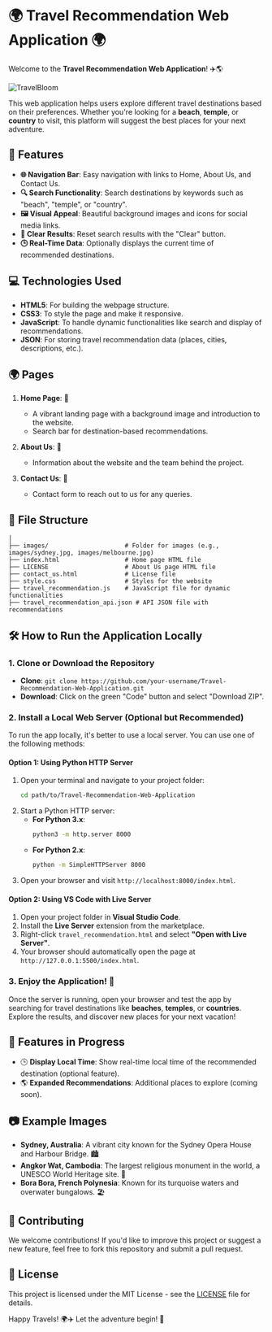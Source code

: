 # 🌍 Travel Recommendation Web Application 🌍

Welcome to the **Travel Recommendation Web Application**! ✈️🌎

 ![TravelBloom](https://github.com/Willie-Conway/Travel-Recommendation-Web-Application/blob/c55e472f6c52891dd56e67b12dfe134fa76a9552/TravelBloom.gif)

This web application helps users explore different travel destinations based on their preferences. Whether you're looking for a **beach**, **temple**, or **country** to visit, this platform will suggest the best places for your next adventure.

## 🚀 Features

- **🌐 Navigation Bar**: Easy navigation with links to Home, About Us, and Contact Us.
- **🔍 Search Functionality**: Search destinations by keywords such as "beach", "temple", or "country".
- **🖼️ Visual Appeal**: Beautiful background images and icons for social media links.
- **📅 Clear Results**: Reset search results with the "Clear" button.
- **🕒 Real-Time Data**: Optionally displays the current time of recommended destinations.

## 💻 Technologies Used

- **HTML5**: For building the webpage structure.
- **CSS3**: To style the page and make it responsive.
- **JavaScript**: To handle dynamic functionalities like search and display of recommendations.
- **JSON**: For storing travel recommendation data (places, cities, descriptions, etc.).

## 🌍 Pages

1. **Home Page**: 🏡
   - A vibrant landing page with a background image and introduction to the website.
   - Search bar for destination-based recommendations.
   
2. **About Us**: 📖
   - Information about the website and the team behind the project.
   
3. **Contact Us**: 📧
   - Contact form to reach out to us for any queries.

## 📂 File Structure

```Travel-Recommendation-Web-Application/
│
├── images/                     # Folder for images (e.g., images/sydney.jpg, images/melbourne.jpg)
├── index.html                  # Home page HTML file
├── LICENSE                     # About Us page HTML file
├── contact_us.html             # License file
├── style.css                   # Styles for the website
├── travel_recommendation.js    # JavaScript file for dynamic functionalities
├── travel_recommendation_api.json # API JSON file with recommendations
```

## 🛠️ How to Run the Application Locally

### 1. Clone or Download the Repository

- **Clone**: `git clone https://github.com/your-username/Travel-Recommendation-Web-Application.git`
- **Download**: Click on the green "Code" button and select "Download ZIP".

### 2. Install a Local Web Server (Optional but Recommended)

To run the app locally, it's better to use a local server. You can use one of the following methods:

#### **Option 1: Using Python HTTP Server**

1. Open your terminal and navigate to your project folder:
   ```bash
   cd path/to/Travel-Recommendation-Web-Application
   ```
2. Start a Python HTTP server:
   - **For Python 3.x**:
     ```bash
     python3 -m http.server 8000
     ```
   - **For Python 2.x**:
     ```bash
     python -m SimpleHTTPServer 8000
     ```
3. Open your browser and visit `http://localhost:8000/index.html`.

#### **Option 2: Using VS Code with Live Server**

1. Open your project folder in **Visual Studio Code**.
2. Install the **Live Server** extension from the marketplace.
3. Right-click `travel_recommendation.html` and select **"Open with Live Server"**.
4. Your browser should automatically open the page at `http://127.0.0.1:5500/index.html`.

### 3. Enjoy the Application! 🎉

Once the server is running, open your browser and test the app by searching for travel destinations like **beaches**, **temples**, or **countries**. Explore the results, and discover new places for your next vacation!

## 📝 Features in Progress

- 🕒 **Display Local Time**: Show real-time local time of the recommended destination (optional feature).
- 🌎 **Expanded Recommendations**: Additional places to explore (coming soon).

## 📷 Example Images

- **Sydney, Australia**: A vibrant city known for the Sydney Opera House and Harbour Bridge. 🏙️
- **Angkor Wat, Cambodia**: The largest religious monument in the world, a UNESCO World Heritage site. 🏯
- **Bora Bora, French Polynesia**: Known for its turquoise waters and overwater bungalows. 🏖️

## 🤝 Contributing

We welcome contributions! If you'd like to improve this project or suggest a new feature, feel free to fork this repository and submit a pull request.

## 👀 License

This project is licensed under the MIT License - see the [LICENSE](LICENSE) file for details.


Happy Travels! 🌍✈️ Let the adventure begin! 🌟

